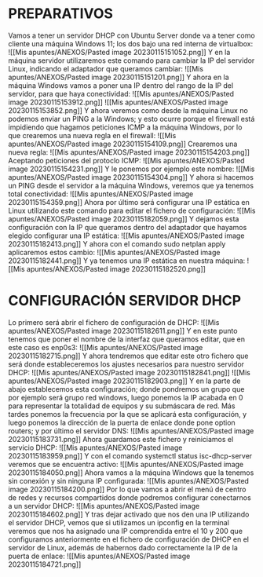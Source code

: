 # PREPARATIVOS
Vamos a tener un servidor DHCP con Ubuntu Server donde va a tener como cliente una máquina Windows 11; los dos bajo una red interna de virtualbox:
![[Mis apuntes/ANEXOS/Pasted image 20230115151052.png]]
Y en la máquina servidor utilizaremos este comando para cambiar la IP del servidor Linux, indicando el adaptador que queramos cambiar:
![[Mis apuntes/ANEXOS/Pasted image 20230115151201.png]]
Y ahora en la máquina Windows vamos a poner una IP dentro del rango de la IP del servidor, para que haya conectividad:
![[Mis apuntes/ANEXOS/Pasted image 20230115153912.png]]
![[Mis apuntes/ANEXOS/Pasted image 20230115153852.png]]
Y ahora veremos como desde la máquina Linux no podemos enviar un PING a la Windows; y esto ocurre porque el firewall está impidiendo que hagamos peticiones ICMP a la máquina Windows, por lo que crearemos una nueva regla en el firewall:
![[Mis apuntes/ANEXOS/Pasted image 20230115154109.png]]
Crearemos una nueva regla:
![[Mis apuntes/ANEXOS/Pasted image 20230115154203.png]]
Aceptando peticiones del protoclo ICMP:
![[Mis apuntes/ANEXOS/Pasted image 20230115154231.png]]
Y le ponemos por ejemplo este nombre:
![[Mis apuntes/ANEXOS/Pasted image 20230115154304.png]]
Y ahora si hacemos un PING desde el servidor a la máquina Windows, veremos que ya tenemos total conectividad:
![[Mis apuntes/ANEXOS/Pasted image 20230115154359.png]]
Ahora por último será configurar una IP estática en Linux utilizando este comando para editar el fichero de configuración:
![[Mis apuntes/ANEXOS/Pasted image 20230115182059.png]]
Y dejamos esta configuración con la IP que queramos dentro del adaptador que hayamos elegido configurar una IP estática:
![[Mis apuntes/ANEXOS/Pasted image 20230115182413.png]]
Y ahora con el comando sudo netplan apply aplicaremos estos cambio:
![[Mis apuntes/ANEXOS/Pasted image 20230115182441.png]]
Y ya tenemos una IP estática en nuestra máquina:
![[Mis apuntes/ANEXOS/Pasted image 20230115182520.png]]
# CONFIGURACIÓN SERVIDOR DHCP
Lo primero será abrir el fichero de configuración de DHCP:
![[Mis apuntes/ANEXOS/Pasted image 20230115182611.png]]
Y en este punto tenemos que poner el nombre de la interfaz que queramos editar, que en este caso es enp0s3:
![[Mis apuntes/ANEXOS/Pasted image 20230115182715.png]]
Y ahora tendremos que editar este otro fichero que será donde estableceremos los ajustes necesarios para nuestro servidor DHCP:
![[Mis apuntes/ANEXOS/Pasted image 20230115182841.png]]
![[Mis apuntes/ANEXOS/Pasted image 20230115182903.png]]
Y en la parte de abajo establecemos esta configuración; donde pondremos un grupo que por ejemplo será grupo red windows, luego ponemos la IP acabada en 0 para representar la totalidad de equipos y su submáscara de red. Más tardes ponemos la frecuencia por la que se aplicará esta configuración, y luego ponemos la dirección de la puerta de enlace donde pone option routers; y por último el servidor DNS:
![[Mis apuntes/ANEXOS/Pasted image 20230115183731.png]]
Ahora guardamos este fichero y reiniciamos el servicio DHCP:
![[Mis apuntes/ANEXOS/Pasted image 20230115183959.png]]
Y con el comando systemctl status isc-dhcp-server veremos que se encuentra activo:
![[Mis apuntes/ANEXOS/Pasted image 20230115184050.png]]
Ahora vamos a la máquina Windows que la tenemos sin conexión y sin ninguna IP configurada:
![[Mis apuntes/ANEXOS/Pasted image 20230115184200.png]]
Por lo que vamos a abrir el menú de centro de redes y recursos compartidos donde podremos configurar conectarnos a un servidor DHCP:
![[Mis apuntes/ANEXOS/Pasted image 20230115184602.png]]
Y tras dejar activado que nos den una IP utilizando el servidor DHCP, vemos que si utilizamos un ipconfig en la terminal veremos que nos ha asignado una IP comprendida entre el 10 y 200 que configuramos anteriormente en el fichero de configuración de DHCP en el servidor de Linux, además de habernos dado correctamente la IP de la puerta de enlace:
![[Mis apuntes/ANEXOS/Pasted image 20230115184721.png]]

